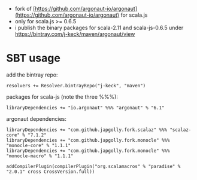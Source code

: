 
  * fork of [https://github.com/argonaut-io/argonaut](https://github.com/argonaut-io/argonaut) for scala.js
  * only for scala.js >= 0.6.5 
  * i publish the binary packages for scala-2.11 and scala-js-0.6.5 under https://bintray.com/j-keck/maven/argonaut/view

# SBT usage

add the bintray repo: 

    resolvers += Resolver.bintrayRepo("j-keck", "maven")

packages for scala-js (note the three %%%):

    libraryDependencies += "io.argonaut" %%% "argonaut" % "6.1"


argonaut dependencies:

    libraryDependencies += "com.github.japgolly.fork.scalaz" %%% "scalaz-core" % "7.1.2"
    libraryDependencies += "com.github.japgolly.fork.monocle" %%% "monocle-core" % "1.1.1"
    libraryDependencies += "com.github.japgolly.fork.monocle" %%% "monocle-macro" % "1.1.1"

    addCompilerPlugin(compilerPlugin("org.scalamacros" % "paradise" % "2.0.1" cross CrossVersion.full))
